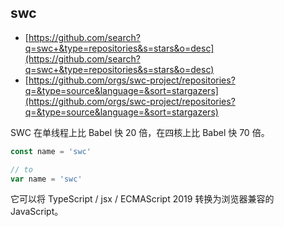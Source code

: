 ## swc

- [https://github.com/search?q=swc+&type=repositories&s=stars&o=desc](https://github.com/search?q=swc+&type=repositories&s=stars&o=desc)
- [https://github.com/orgs/swc-project/repositories?q=&type=source&language=&sort=stargazers](https://github.com/orgs/swc-project/repositories?q=&type=source&language=&sort=stargazers)

SWC 在单线程上比 Babel 快 20 倍，在四核上比 Babel 快 70 倍。

```js
const name = 'swc'

// to
var name = 'swc'
```

它可以将 TypeScript / jsx / ECMAScript 2019 转换为浏览器兼容的 JavaScript。
